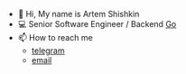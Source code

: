 - 👋 Hi, My name is Artem Shishkin
- 💻 Senior Software Engineer / Backend [Go](https://github.com/golang/go)
- 📫 How to reach me
  - [telegram](http://t.me/artacone)
  - [email](mailto:artacone@gmail.com?subject=[GitHub]%20Source%20Han%20Sans)
<!---
artacone/artacone is a ✨ special ✨ repository because its `README.md` (this file) appears on your GitHub profile.
You can click the Preview link to take a look at your changes.
--->
